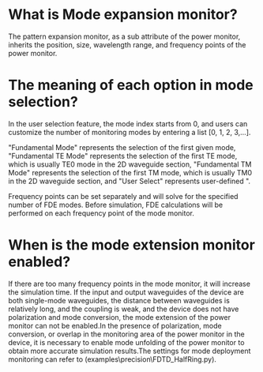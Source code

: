 # What is Mode expansion monitor?

The pattern expansion monitor, as a sub attribute of the power monitor, inherits the position, size, wavelength range, and frequency points of the power monitor.
# The meaning of each option in mode selection?

In the user selection feature, the mode index starts from 0, and users can customize the number of monitoring modes by entering a list [0, 1, 2, 3,...].

"Fundamental Mode" represents the selection of the first given mode, "Fundamental TE Mode" represents the selection of the first TE mode, which is usually TE0 mode in the 2D waveguide section, "Fundamental TM Mode" represents the selection of the first TM mode, which is usually TM0 in the 2D waveguide section, and "User Select" represents user-defined ".

Frequency points can be set separately and will solve for the specified number of FDE modes. Before simulation, FDE calculations will be performed on each frequency point of the mode monitor. 

# When is the mode extension monitor enabled?

If there are too many frequency points in the mode monitor, it will increase the simulation time. If the input and output waveguides of the device are both single-mode waveguides, the distance between waveguides is relatively long, and the coupling is weak, and the device does not have polarization and mode conversion, the mode extension of the power monitor can not be enabled.In the presence of polarization, mode conversion, or overlap in the monitoring area of the power monitor in the device, it is necessary to enable mode unfolding of the power monitor to obtain more accurate simulation results.The settings for mode deployment monitoring can refer to (examples\precision\FDTD_HalfRing.py).


